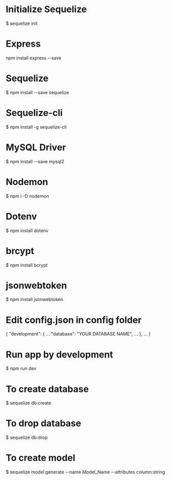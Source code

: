 
# Initialize Sequelize
 $ sequelize init

# Express
npm install express --save

# Sequelize
 $ npm install --save sequelize

# Sequelize-cli
 $ npm install -g sequelize-cli

# MySQL Driver
 $ npm install --save mysql2

# Nodemon
 $ npm i -D nodemon

# Dotenv
 $ npm install dotenv

# brcypt
 $ npm install bcrypt

# jsonwebtoken
 $ npm install jsonwebtoken


# Edit config.json in config folder
{
  "development": {
    ...
    "database": "YOUR DATABASE NAME",
    ...
  },
  ...
}

# Run app by development
$ npm run dev

# To create database
$ sequelize db:create

# To drop database
$ sequelize db:drop

# To create model
$ sequelize model:generate --name Model_Name --attributes column:string